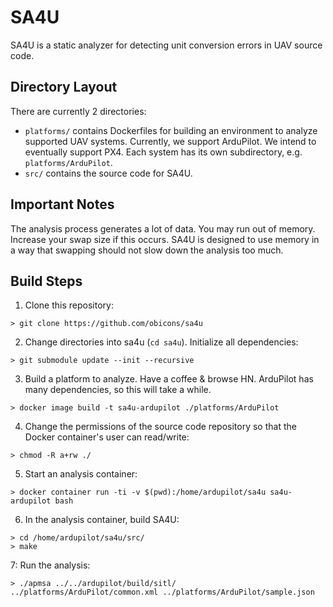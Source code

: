 # SA4U
SA4U is a static analyzer for detecting unit conversion errors in UAV source code.

## Directory Layout
There are currently 2 directories:
* `platforms/` contains Dockerfiles for building an environment to
  analyze supported UAV systems. Currently, we support ArduPilot. We
  intend to eventually support PX4. Each system has its own
  subdirectory, e.g. `platforms/ArduPilot`.
* `src/` contains the source code for SA4U. 

## Important Notes
The analysis process generates a lot of data. You may run out of
memory. Increase your swap size if this occurs. SA4U is designed to
use memory in a way that swapping should not slow down the analysis too much.

## Build Steps
1. Clone this repository:
```
> git clone https://github.com/obicons/sa4u
```
2. Change directories into sa4u (`cd sa4u`). Initialize all dependencies:
```
> git submodule update --init --recursive
```
3. Build a platform to analyze. Have a coffee & browse HN. ArduPilot has many dependencies, so this will take a
while. 
```
> docker image build -t sa4u-ardupilot ./platforms/ArduPilot
```
4. Change the permissions of the source code repository so that the
   Docker container's user can read/write:
```
> chmod -R a+rw ./
```
5. Start an analysis container:
```
> docker container run -ti -v $(pwd):/home/ardupilot/sa4u sa4u-ardupilot bash
```
6. In the analysis container, build SA4U:
```
> cd /home/ardupilot/sa4u/src/
> make
```
7: Run the analysis:
```
> ./apmsa ../../ardupilot/build/sitl/ ../platforms/ArduPilot/common.xml ../platforms/ArduPilot/sample.json
```
